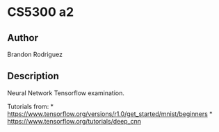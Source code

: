 
# CS5300 a2


## Author
Brandon Rodriguez


## Description

Neural Network Tensorflow examination.

Tutorials from:
    * https://www.tensorflow.org/versions/r1.0/get_started/mnist/beginners
    * https://www.tensorflow.org/tutorials/deep_cnn

